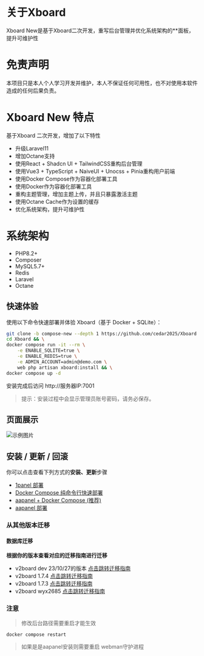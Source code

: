 # 关于Xboard
Xboard New是基于Xboard二次开发，重写后台管理并优化系统架构的**面板，提升可维护性

# 免责声明
本项目只是本人个人学习开发并维护，本人不保证任何可用性，也不对使用本软件造成的任何后果负责。

# Xboard New 特点 
基于Xboard 二次开发，增加了以下特性
- 升级Laravel11
- 增加Octane支持
- 使用React + Shadcn UI + TailwindCSS重构后台管理
- 使用Vue3 + TypeScript + NaiveUI + Unocss + Pinia重构用户前端
- 使用Docker Compose作为容器化部署工具
- 使用Docker作为容器化部署工具
- 重构主题管理，增加主题上传，并且只暴露激活主题
- 使用Octane Cache作为设置的缓存
- 优化系统架构，提升可维护性
# **系统架构**

- PHP8.2+
- Composer
- MySQL5.7+
- Redis
- Laravel
- Octane

## 快速体验

使用以下命令快速部署并体验 Xboard（基于 Docker + SQLite）：

```bash
git clone -b compose-new --depth 1 https://github.com/cedar2025/Xboard && \
cd Xboard && \
docker compose run -it --rm \
    -e ENABLE_SQLITE=true \
    -e ENABLE_REDIS=true \
    -e ADMIN_ACCOUNT=admin@demo.com \
    web php artisan xboard:install && \
docker compose up -d
```
安装完成后访问 http://服务器IP:7001

> 提示：安装过程中会显示管理员账号密码，请务必保存。

## 页面展示
![示例图片](./docs/images/dashboard.png)

## 安装 / 更新 / 回滚
你可以点击查看下列方式的**安装、更新**步骤
- [1panel 部署](./docs/1panel安装指南.md)
- [Docker Compose 纯命令行快速部署](./docs/docker-compose安装指南.md)
- [aapanel + Docker Compose (推荐)](./docs/aapanel+docker安装指南.md)
- [aapanel 部署](./docs/aapanel安装指南.md)
### 从其他版本迁移
#### 数据库迁移
**根据你的版本查看对应的迁移指南进行迁移**
- v2board dev 23/10/27的版本  [点击跳转迁移指南](./docs/v2b_dev迁移指南.md)
- v2board 1.7.4  [点击跳转迁移指南](./docs/v2b_1.7.4迁移指南.md)
- v2board 1.7.3  [点击跳转迁移指南](./docs/v2b_1.7.3迁移指南.md)
- v2board wyx2685  [点击跳转迁移指南](./docs/v2b_wyx2685迁移指南.md)


### 注意
> 修改后台路径需要重启才能生效
```
docker compose restart
```
> 如果是是aapanel安装则需要重启 webman守护进程
